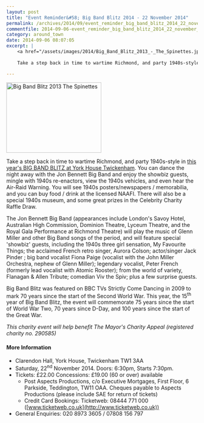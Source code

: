```yaml
---
layout: post
title: "Event Reminder&#58; Big Band Blitz 2014 - 22 November 2014"
permalink: /archives/2014/09/event_reminder_big_band_blitz_2014_22_november_201.html
commentfile: 2014-09-06-event_reminder_big_band_blitz_2014_22_november_201
category: around_town
date: 2014-09-06 08:07:05
excerpt: |
    <a href="/assets/images/2014/Big_Band_Blitz_2013_-_The_Spinettes.jpg" title="See larger version of - Big Band Blitz 2013   The Spinettes"><img src="/assets/images/2014/Big_Band_Blitz_2013_-_The_Spinettes_thumb.jpg" width="150" height="111" alt="Big Band Blitz 2013   The Spinettes" class="photo right" /></a>
    
    Take a step back in time to wartime Richmond, and party 1940s-style in <a href="https://stmargarets.london/event/party/200705144639">this year's BIG BAND BLITZ at York House Twickenham</a>  You can dance the night away with the Jon Bennett Big Band and enjoy the showbiz guests, mingle with 1940s re-enactors, view the 1940s vehicles, and even hear the Air-Raid Warning.  You will see 1940s posters/newspapers / memorabilia, and you can buy food / drink at the licensed NAAFI. There will also be a special 1940s museum, and some great prizes in the Celebrity Charity Raffle Draw.

---
```


<a href="/assets/images/2014/Big_Band_Blitz_2013_-_The_Spinettes.jpg" title="See larger version of - Big Band Blitz 2013   The Spinettes"><img src="/assets/images/2014/Big_Band_Blitz_2013_-_The_Spinettes_thumb.jpg" width="250" height="185" alt="Big Band Blitz 2013   The Spinettes" class="photo right" /></a>

Take a step back in time to wartime Richmond, and party 1940s-style in [this year's BIG BAND BLITZ at York House Twickenham](/event/party/200705144639). You can dance the night away with the Jon Bennett Big Band and enjoy the showbiz guests, mingle with 1940s re-enactors, view the 1940s vehicles, and even hear the Air-Raid Warning. You will see 1940s posters/newspapers / memorabilia, and you can buy food / drink at the licensed NAAFI. There will also be a special 1940s museum, and some great prizes in the Celebrity Charity Raffle Draw.

The Jon Bennett Big Band (appearances include London's Savoy Hotel, Australian High Commission, Dominion Theatre, Lyceum Theatre, and the Royal Gala Performance at Richmond Theatre) will play the music of Glenn Miller and other Big Band songs of the period, and will feature special 'showbiz' guests, including the 1940s three girl sensation, My Favourite Things; the acclaimed French retro singer, Aurora Colson; actor/singer Jack Pinder ; big band vocalist Fiona Paige (vocalist with the John Miller Orchestra, nephew of Glenn Miller); legendary vocalist, Peter French (formerly lead vocalist with Atomic Rooster); from the world of variety, Flanagan & Allen Tribute; comedian Viv the Spiv; plus a few surprise guests.

Big Band Blitz was featured on BBC TVs Strictly Come Dancing in 2009 to mark 70 years since the start of the Second World War. This year, the 15<sup>th</sup> year of Big Band Blitz, the event will commemorate 75 years since the start of World War Two, 70 years since D-Day, and 100 years since the start of the Great War.

*This charity event will help benefit The Mayor's Charity Appeal (registered charity no. 290585)*

#### More Information

-   Clarendon Hall, York House, Twickenham TW1 3AA
-   Saturday, 22<sup>nd</sup> November 2014. Doors: 6:30pm, Starts 7:30pm.
-   Tickets: £22.00 Concessions: £19.00 (60 or over) available
    -   Post Aspects Productions, c/o Executive Mortgages, First Floor, 6 Parkside, Teddington, TW11 OAA. Cheques payable to Aspects Productions (please include SAE for return of tickets)
    -   Credit Card Bookings: Ticketweb: 08444 771 000 ([www.ticketweb.co.uk](http://www.ticketweb.co.uk))
-   General Enquiries: 020 8973 3605 / 07808 156 797
